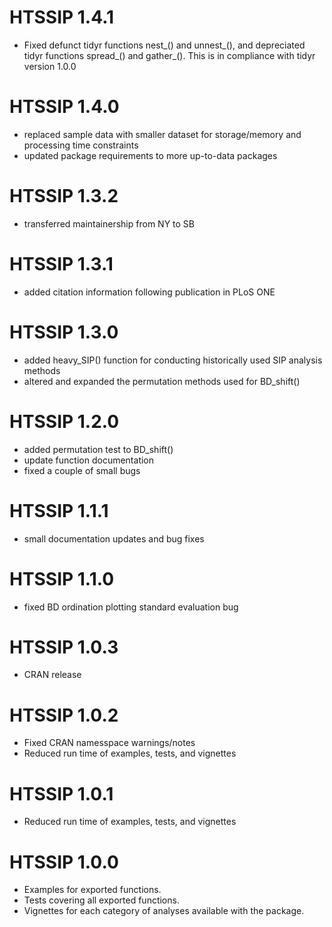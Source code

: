 # HTSSIP 1.4.1

* Fixed defunct tidyr functions nest_() and unnest_(), and depreciated tidyr functions spread_() and gather_(). This is in compliance with tidyr version 1.0.0

# HTSSIP 1.4.0

* replaced sample data with smaller dataset for storage/memory and processing time constraints
* updated package requirements to more up-to-data packages

# HTSSIP 1.3.2

* transferred maintainership from NY to SB

# HTSSIP 1.3.1

* added citation information following publication in PLoS ONE

# HTSSIP 1.3.0

* added heavy_SIP() function for conducting historically used SIP analysis methods
* altered and expanded the permutation methods used for BD_shift()

# HTSSIP 1.2.0

* added permutation test to BD_shift()
* update function documentation
* fixed a couple of small bugs

# HTSSIP 1.1.1

* small documentation updates and bug fixes


# HTSSIP 1.1.0

* fixed BD ordination plotting standard evaluation bug


# HTSSIP 1.0.3 

* CRAN release


# HTSSIP 1.0.2

* Fixed CRAN namesspace warnings/notes
* Reduced run time of examples, tests, and vignettes


# HTSSIP 1.0.1

* Reduced run time of examples, tests, and vignettes


# HTSSIP 1.0.0

* Examples for exported functions.
* Tests covering all exported functions.
* Vignettes for each category of analyses available with the package.
